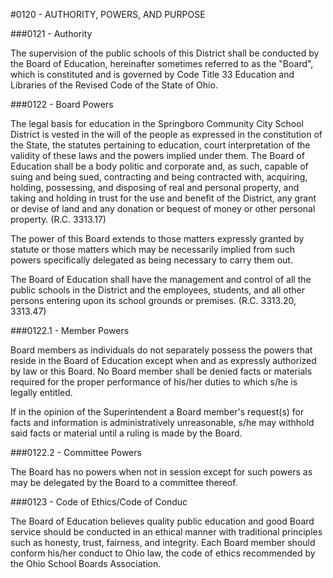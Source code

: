#0120 - AUTHORITY, POWERS, AND PURPOSE

###0121 - Authority

The supervision of the public schools of this District shall be conducted by
the Board of Education, hereinafter sometimes referred to as the "Board",
which is constituted and is governed by Code Title 33 Education and Libraries
of the Revised Code of the State of Ohio.

###0122 - Board Powers

The legal basis for education in the Springboro Community City School District
is vested in the will of the people as expressed in the constitution of the
State, the statutes pertaining to education, court interpretation of the
validity of these laws and the powers implied under them. The Board of
Education shall be a body politic and corporate and, as such, capable of suing
and being sued, contracting and being contracted with, acquiring, holding,
possessing, and disposing of real and personal property, and taking and
holding in trust for the use and benefit of the District, any grant or devise
of land and any donation or bequest of money or other personal property. (R.C.
3313.17)

The power of this Board extends to those matters expressly granted by statute
or those matters which may be necessarily implied from such powers
specifically delegated as being necessary to carry them out.

The Board of Education shall have the management and control of all the public
schools in the District and the employees, students, and all other persons
entering upon its school grounds or premises. (R.C. 3313.20, 3313.47)

###0122.1 - Member Powers

Board members as individuals do not separately possess the powers that reside
in the Board of Education except when and as expressly authorized by law or
this Board. No Board member shall be denied facts or materials required for
the proper performance of his/her duties to which s/he is legally entitled.

If in the opinion of the Superintendent a Board member's request(s) for facts
and information is administratively unreasonable, s/he may withhold said facts
or material until a ruling is made by the Board.

###0122.2 - Committee Powers

The Board has no powers when not in session except for such powers as may be
delegated by the Board to a committee thereof.

###0123 - Code of Ethics/Code of Conduc

The Board of Education believes quality public education and good Board
service should be conducted in an ethical manner with traditional principles
such as honesty, trust, fairness, and integrity. Each Board member should
conform his/her conduct to Ohio law, the code of ethics recommended by the
Ohio School Boards Association.